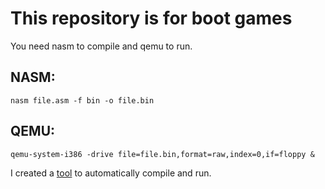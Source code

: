# This repository is for boot games

You need nasm to compile and qemu to run.

## NASM:
`nasm file.asm -f bin -o file.bin`
## QEMU:
`qemu-system-i386 -drive file=file.bin,format=raw,index=0,if=floppy &`

I created a [tool](https://github.com/BrunoAgst/toolkit/tree/main/asm-compile) to automatically compile and run.
